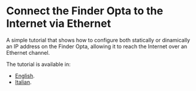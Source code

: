 # Connect the Finder Opta to the Internet via Ethernet

A simple tutorial that shows how to configure both statically or dinamically an
IP address on the Finder Opta, allowing it to reach the Internet over an
Ethernet channel.

The tutorial is available in:

* [English](./content.md).
* [Italian](./content-it.md).
